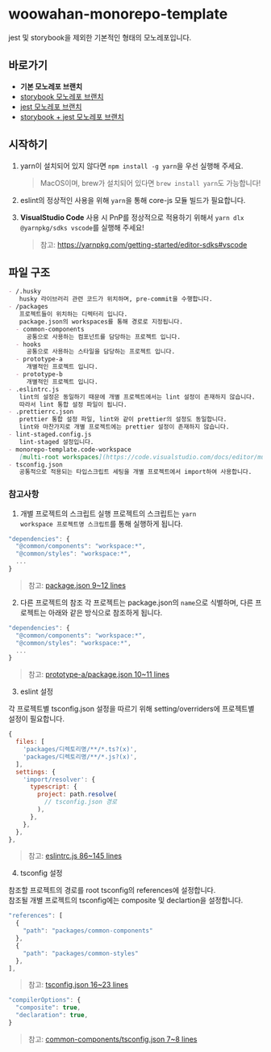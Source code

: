 # woowahan-monorepo-template

jest 및 storybook을 제외한 기본적인 형태의 모노레포입니다.  

## 바로가기

- **기본 모노레포 브랜치**
- [storybook 모노레포 브랜치](https://github.com/kowoohyuk/monorepo-template/tree/storybook)
- [jest 모노레포 브랜치](https://github.com/kowoohyuk/monorepo-template/tree/jest)
- [storybook + jest 모노레포 브랜치](https://github.com/kowoohyuk/monorepo-template)

## 시작하기

1. yarn이 설치되어 있지 않다면 <code>npm install -g yarn</code>을 우선 실행해 주세요. 
   > MacOS이며, brew가 설치되어 있다면 <code>brew install yarn</code>도 가능합니다!

2. eslint의 정상적인 사용을 위해 <code>yarn</code>을 통해 core-js 모듈 빌드가 필요합니다.

3. **VisualStudio Code** 사용 시 PnP를 정상적으로 적용하기 위해서 <code>yarn dlx @yarnpkg/sdks vscode</code>를 실행해 주세요!  
   > 참고: <https://yarnpkg.com/getting-started/editor-sdks#vscode>

## 파일 구조

```markdown
- /.husky
   husky 라이브러리 관련 코드가 위치하며, pre-commit을 수행합니다.
- /packages
   프로젝트들이 위치하는 디렉터리 입니다.
   package.json의 workspaces를 통해 경로로 지정됩니다.
  - common-components
     공통으로 사용하는 컴포넌트를 담당하는 프로젝트 입니다.
  - hooks
     공통으로 사용하는 스타일을 담당하는 프로젝트 입니다.
  - prototype-a
     개별적인 프로젝트 입니다.
  - prototype-b
     개별적인 프로젝트 입니다.
- .eslintrc.js
   lint의 설정은 동일하기 때문에 개별 프로젝트에서는 lint 설정이 존재하지 않습니다.  
   따라서 lint 통합 설정 파일이 됩니다.
- .prettierrc.json
   prettier 통합 설정 파일, lint와 같이 prettier의 설정도 동일합니다.  
   lint와 마찬가지로 개별 프로젝트에는 prettier 설정이 존재하지 않습니다.
- lint-staged.config.js
   lint-staged 설정입니다.
- monorepo-template.code-workspace
   [multi-root workspaces](https://code.visualstudio.com/docs/editor/multi-root-workspaces)를 위한 파일입니다.
- tsconfig.json
   공통적으로 적용되는 타입스크립트 세팅을 개별 프로젝트에서 import하여 사용합니다.
```

### 참고사항

1. 개별 프로젝트의 스크립트 실행
프로젝트의 스크립트는 <code>yarn workspace 프로젝트명 스크립트</code>를 통해 실행하게 됩니다.

```js
"dependencies": {
  "@common/components": "workspace:*",
  "@common/styles": "workspace:*",
  ...
}
```
> 참고: [package.json 9~12 lines](/package.json)


2. 다른 프로젝트의 참조
각 프로젝트는 package.json의 <code>name</code>으로 식별하며, 다른 프로젝트는 아래와 같은 방식으로 참조하게 됩니다.

```js
"dependencies": {
  "@common/components": "workspace:*",
  "@common/styles": "workspace:*",
  ...
}
```
> 참고: [prototype-a/package.json 10~11 lines](/packages/prototype-a/package.json)

3. eslint 설정

각 프로젝트별 tsconfig.json 설정을 따르기 위해 setting/overriders에 프로젝트별 설정이 필요합니다.

```js
{
  files: [
    'packages/디렉토리명/**/*.ts?(x)',
    'packages/디렉토리명/**/*.js?(x)',
  ],
  settings: {
    'import/resolver': {
      typescript: {
        project: path.resolve(
          // tsconfig.json 경로
        ),
      },
    },
  },
},
```
> 참고: [eslintrc.js 86~145 lines](/.eslintrc.js)

4. tsconfig 설정

참조할 프로젝트의 경로를 root tsconfig의 references에 설정합니다.  
참조될 개별 프로젝트의 tsconfig에는 composite 및 declartion을 설정합니다.

```js
"references": [
  {
    "path": "packages/common-components"
  },
  {
    "path": "packages/common-styles"
  },
],
```
> 참고: [tsconfig.json 16~23 lines](/tsconfig.json)

```js
"compilerOptions": {
  "composite": true,
  "declaration": true,
}
```
> 참고: [common-components/tsconfig.json 7~8 lines](/packages/common-components/tsconfig.json)
